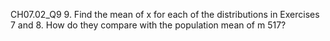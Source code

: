 CH07.02_Q9
9. Find the mean of x for each of the distributions in Exercises 7 and 8. How do they compare with the population mean of m 517?
